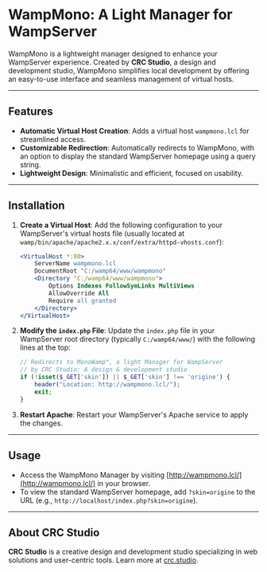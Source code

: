 # WampMono: A Light Manager for WampServer

WampMono is a lightweight manager designed to enhance your WampServer experience. Created by **CRC Studio**, a design and development studio, WampMono simplifies local development by offering an easy-to-use interface and seamless management of virtual hosts.

---

## Features
- **Automatic Virtual Host Creation**: Adds a virtual host `wampmono.lcl` for streamlined access.
- **Customizable Redirection**: Automatically redirects to WampMono, with an option to display the standard WampServer homepage using a query string.
- **Lightweight Design**: Minimalistic and efficient, focused on usability.

---

## Installation

1. **Create a Virtual Host**:
   Add the following configuration to your WampServer's virtual hosts file (usually located at `wamp/bin/apache/apache2.x.x/conf/extra/httpd-vhosts.conf`):

   ```apache
   <VirtualHost *:80>
       ServerName wampmono.lcl
       DocumentRoot "C:/wamp64/www/wampmono"
       <Directory "C:/wamp64/www/wampmono">
           Options Indexes FollowSymLinks MultiViews
           AllowOverride All
           Require all granted
       </Directory>
   </VirtualHost>
   ```

2. **Modify the `index.php` File**:
   Update the `index.php` file in your WampServer root directory (typically `C:/wamp64/www/`) with the following lines at the top:

   ```php
   // Redirects to MonoWamp™, a light Manager for WampServer
   // by CRC Studio: A design & development studio
   if (!isset($_GET['skin']) || $_GET['skin'] !== 'origine') {
       header("Location: http://wampmono.lcl/");
       exit;
   }
   ```

3. **Restart Apache**:
   Restart your WampServer's Apache service to apply the changes.

---

## Usage

- Access the WampMono Manager by visiting [http://wampmono.lcl/](http://wampmono.lcl/) in your browser.
- To view the standard WampServer homepage, add `?skin=origine` to the URL (e.g., `http://localhost/index.php?skin=origine`).

---

## About CRC Studio

**CRC Studio** is a creative design and development studio specializing in web solutions and user-centric tools. Learn more at [crc.studio](https://crc.studio/).

